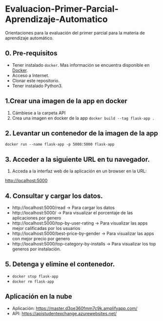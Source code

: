 # Evaluacion-Primer-Parcial-Aprendizaje-Automatico

Orientaciones para la evaluación del primer parcial para la materia de aprendizaje automático.

## 0. Pre-requisitos
* Tener instalado `docker`. Mas información se encuentra disponible en [Docker](https://www.docker.com/community-edition).
* Acceso a Internet.
* Clonar este repositorio.
* Tener instalado Python3.

## 1.Crear una imagen de la app en docker
1. Cámbiese a la carpeta API
2. Crea una imagen en docker de la app `docker build --tag flask-app .`

## 2. Levantar un contenedor de la imagen de la app
`docker run --name flask-app -p 5000:5000 flask-app`

## 3. Acceder a la siguiente URL en tu navegador.
1. Acceda a la interfaz web de la aplicación en un browser en la URL:

[http://localhost:5000](http://localhost:5000)

## 4. Consultar y cargar los datos.
* http://localhost:5000/read -> Para cargar los datos
* http://localhost:5000/ -> Para visualizar el porcentaje de las aplicaciones por genero
* http://localhost:5000/top-by-user-rating -> Para visualizar las apps mejor calificadas por los usuarios
* http://localhost:5000/best-price-by-gender -> Para visualizar las apps con mejor precio por genero
* http://localhost:5000/top-category-by-installs -> Para visualizar los top generos por instalación.
## 5. Detenga y elimine el contenedor.
* `docker stop flask-app`
* `docker rm flask-app`

## Aplicación en la nube
* Aplicación: https://master.d3oe360fmm7c9k.amplifyapp.com/
* API: https://apistudentexchange.azurewebsites.net/

